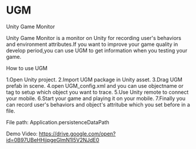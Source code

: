 # UGM
Unity Game Monitor

Unity Game Monitor is a monitor on Unity for recording user's behaviors and environment attributes.If you want to improve your game quality in develop period,you can use UGM to get information when you testing your game.

How to use UGM

1.Open Unity project.
2.Import UGM package in Unity asset.
3.Drag UGM prefab in scene.
4.open UGM_config.xml and you can use objectname or tag to setup which object you want to trace.
5.Use Unity remote to connect your mobile. 
6.Start your game and playing it on your mobile.
7.Finally you can record user's behaviors and object's attritube which you set before in a file.

File path: Application.persistenceDataPath 

Demo Video: https://drive.google.com/open?id=0B97UBeHHjjpgeGlmN1l5V2NJdE0
